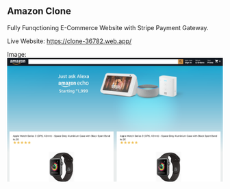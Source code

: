 ## Amazon Clone

Fully Funqctioning E-Commerce Website with Stripe Payment Gateway.

Live Website: https://clone-36782.web.app/

Image:
<img src="public/amazon-clone-react.png" />
